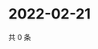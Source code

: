 # 2022-02-21

共 0 条

<!-- BEGIN WEIBO -->
<!-- 最后更新时间 Mon Feb 21 2022 17:00:44 GMT+0800 (China Standard Time) -->

<!-- END WEIBO -->
